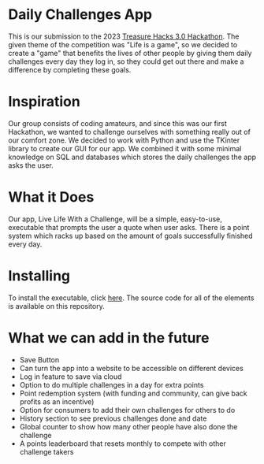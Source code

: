 # Daily Challenges App
  This is our submission to the 2023 [Treasure Hacks 3.0 Hackathon](https://treasure-hacks-3-0.devpost.com/). The given theme of the competition was "Life is a game", so we decided to create a "game" that benefits the lives of other people by giving them daily challenges every day they log in, so they could get out there and make a difference by completing these goals.

# Inspiration
  Our group consists of coding amateurs, and since this was our first Hackathon, we wanted to challenge ourselves with something really out of our comfort zone. We decided to work with Python and use the TKinter library to create our GUI for our app. We combined it with some minimal knowledge on SQL and databases which stores the daily challenges the app asks the user.

# What it Does
  Our app, Live Life With a Challenge, will be a simple, easy-to-use, executable that prompts the user a quote when user asks. There is a point system which racks up based on the amount of goals successfully finished every day. 

# Installing
  To install the executable, click [here](https://download-directory.github.io/?url=https%3A%2F%2Fgithub.com%2FDanierzn%2Ftreasurehacks3.0%2Ftree%2Fmain%2Fdist). The source code for all of the elements is available on this repository.

# What we can add in the future
  - Save Button
  - Can turn the app into a website to be accessible on different devices
  - Log in feature to save via cloud
  - Option to do multiple challenges in a day for extra points
  - Point redemption system (with funding and community, can give back profits as an incentive)
  - Option for consumers to add their own challenges for others to do
  - History section to see previous challenges done and date
  - Global counter to show how many other people have also done the challenge
  - A points leaderboard that resets monthly to compete with other challenge takers
